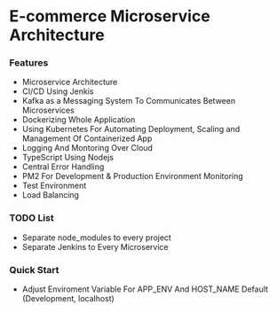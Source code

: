 # E-commerce Microservice Architecture

### Features

- Microservice Architecture
- CI/CD Using Jenkis
- Kafka as a Messaging System To Communicates Between Microservices
- Dockerizing Whole Application
- Using Kubernetes For Automating Deployment, Scaling and Management Of Containerized App
- Logging And Montoring Over Cloud
- TypeScript Using Nodejs
- Central Error Handling
- PM2 For Development & Production Environment Monitoring
- Test Environment
- Load Balancing

### TODO List

- Separate node_modules to every project
- Separate Jenkins to Every Microservice

### Quick Start

- Adjust Enviroment Variable For APP_ENV And HOST_NAME Default (Development, localhost)
